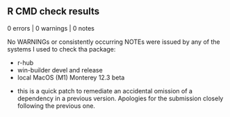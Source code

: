 ## R CMD check results

0 errors | 0 warnings | 0 notes

No WARNINGs or consistently occurring NOTEs were issued by any of the systems I used to check tha package:
- r-hub
- win-builder devel and release
- local MacOS (M1) Monterey 12.3 beta

* this is a quick patch to remediate an accidental omission of a dependency in a previous version. Apologies for the submission closely following the previous one.